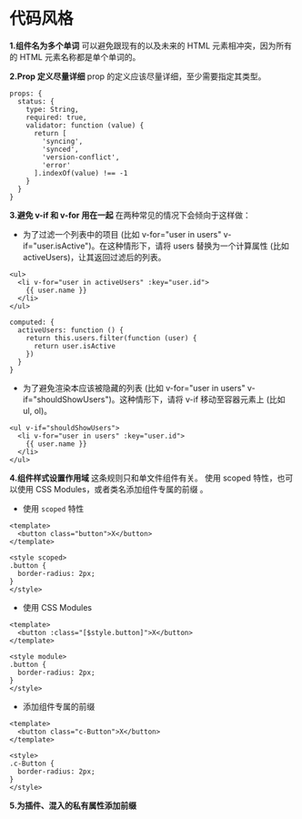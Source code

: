 代码风格
===================

**1.组件名为多个单词**
可以避免跟现有的以及未来的 HTML 元素相冲突，因为所有的 HTML 元素名称都是单个单词的。


**2.Prop 定义尽量详细**
prop 的定义应该尽量详细，至少需要指定其类型。
```
props: {
  status: {
    type: String,
    required: true,
    validator: function (value) {
      return [
        'syncing',
        'synced',
        'version-conflict',
        'error'
      ].indexOf(value) !== -1
    }
  }
}
```
**3.避免 v-if 和 v-for 用在一起**
在两种常见的情况下会倾向于这样做：

* 为了过滤一个列表中的项目 (比如 v-for="user in users" v-if="user.isActive")。在这种情形下，请将 users 替换为一个计算属性 (比如 activeUsers)，让其返回过滤后的列表。
```
<ul>
  <li v-for="user in activeUsers" :key="user.id">
    {{ user.name }}
  </li>
</ul>
```
```
computed: {
  activeUsers: function () {
    return this.users.filter(function (user) {
      return user.isActive
    })
  }
}
```
* 为了避免渲染本应该被隐藏的列表 (比如 v-for="user in users" v-if="shouldShowUsers")。这种情形下，请将 v-if 移动至容器元素上 (比如 ul, ol)。
```
<ul v-if="shouldShowUsers">
  <li v-for="user in users" :key="user.id">
    {{ user.name }}
  </li>
</ul>
```
**4.组件样式设置作用域**
这条规则只和单文件组件有关。
使用 scoped 特性，也可以使用 CSS Modules，或者类名添加组件专属的前缀 。

* 使用 `scoped` 特性
```
<template>
  <button class="button">X</button>
</template>

<style scoped>
.button {
  border-radius: 2px;
}
</style>
```

* 使用 CSS Modules
```
<template>
  <button :class="[$style.button]">X</button>
</template>

<style module>
.button {
  border-radius: 2px;
}
</style>
```

* 添加组件专属的前缀
```
<template>
  <button class="c-Button">X</button>
</template>

<style>
.c-Button {
  border-radius: 2px;
}
</style>
```
**5.为插件、混入的私有属性添加前缀**